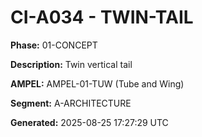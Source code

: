# CI-A034 - TWIN-TAIL

**Phase:** 01-CONCEPT

**Description:** Twin vertical tail

**AMPEL:** AMPEL-01-TUW (Tube and Wing)

**Segment:** A-ARCHITECTURE

**Generated:** 2025-08-25 17:27:29 UTC
